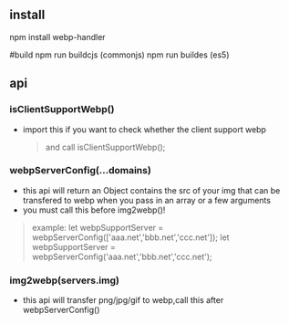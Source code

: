 ## install
npm install webp-handler

#build
npm run buildcjs (commonjs)
npm run buildes  (es5)

## api
### isClientSupportWebp()
* import this if you want to check whether the client support webp
    > and call isClientSupportWebp();

### webpServerConfig(...domains)
* this api will return an Object contains the src of your img that can be transfered to webp when you pass in an array or a few arguments 
* you must call this before img2webp()!
> example:
        let webpSupportServer = webpServerConfig(['aaa.net','bbb.net','ccc.net']);
        let webpSupportServer = webpServerConfig('aaa.net','bbb.net','ccc.net');

### img2webp(servers.img) ###
* this api will transfer png/jpg/gif to webp,call this after webpServerConfig()
    
        
